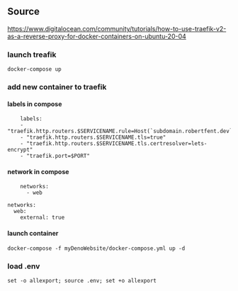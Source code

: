 ## Source
https://www.digitalocean.com/community/tutorials/how-to-use-traefik-v2-as-a-reverse-proxy-for-docker-containers-on-ubuntu-20-04

### launch treafik
```docker-compose up```

### add new container to traefik

#### labels in compose
```
    labels:
    - "traefik.http.routers.$SERVICENAME.rule=Host(`subdomain.robertfent.dev`)"
    - "traefik.http.routers.$SERVICENAME.tls=true"
    - "traefik.http.routers.$SERVICENAME.tls.certresolver=lets-encrypt"
    - "traefik.port=$PORT"
```

#### network in compose
```
    networks:
      - web

networks:
  web:
    external: true
```

#### launch container
```docker-compose -f myDenoWebsite/docker-compose.yml up -d```

### load .env
```set -o allexport; source .env; set +o allexport```